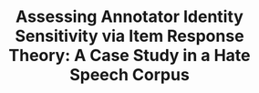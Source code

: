 ---
# Documentation: https://sourcethemes.com/academic/docs/managing-content/

title: "Assessing Annotator Identity Sensitivity via Item Response Theory: A Case Study in a Hate Speech Corpus"
event:
event_url:
location:
summary:
abstract:

# Talk start and end times.
#   End time can optionally be hidden by prefixing the line with `#`.
# date: 2019-05-10T17:37:45+01:00
#date_end: 2019-10-10T17:37:45+01:00
all_day: true

# Schedule page publish date (NOT talk date).
# publishDate: 2019-10-10T17:37:45+01:00

authors: []
tags: []

# Is this a featured talk? (true/false)
featured: false

# Featured image
# To use, add an image named `featured.jpg/png` to your page's folder. 
# Focal points: Smart, Center, TopLeft, Top, TopRight, Left, Right, BottomLeft, Bottom, BottomRight.
image:
  caption: ""
  focal_point: ""
  preview_only: false

# Custom links (optional).
#   Uncomment and edit lines below to show custom links.
# links:
# - name: Follow
#   url: https://twitter.com
#   icon_pack: fab
#   icon: twitter

# Optional filename of your slides within your talk's folder or a URL.
url_slides:

url_code:
url_pdf:
url_video:

# Markdown Slides (optional).
#   Associate this talk with Markdown slides.
#   Simply enter your slide deck's filename without extension.
#   E.g. `slides = "example-slides"` references `content/slides/example-slides.md`.
#   Otherwise, set `slides = ""`.
slides: ""

# Projects (optional).
#   Associate this post with one or more of your projects.
#   Simply enter your project's folder or file name without extension.
#   E.g. `projects = ["internal-project"]` references `content/project/deep-learning/index.md`.
#   Otherwise, set `projects = []`.
projects: []
---